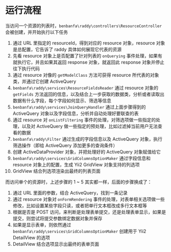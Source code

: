 运行流程
========

当访问一个资源的列表时，`benbanfa\raddy\controllers\ResourceController` 会被创建，并开始执行以下任务

1. 通过 URL 里指定的 resourceId，得到对应的 resource 对象，resource 对象是总配置，它告诉了 raddy 具体如何展现它代表的资源
2. 先看 resource 对象上是否配置了针对列表的 `onQuerying` 事件处理，如果有就执行它，并且如果其返回 response 对象，就返回此 response 对象并停止往下执行代码
3. 通过 resource 对像的 `getModelClass` 方法可获得 resource 所代表的对象类，并通过它创建 ActiveQuery
4. `benbanfa\raddy\services\ResourceFieldsReader` 通过 resource 对象的 `getFields` 方法返回的信息，以及结合上一步获取的数据类，分析或者读取出数据有什么字段，每个字段如何显示、筛选等信息
5. `benbanfa\raddy\services\JoinQueryHandler` 通过上面步骤得到的 ActiveQuery 对象以及字段信息，分析并自动处理好要联查的表
6. 通过 resource 对 `onListFiltering` 事件的处理，对筛选项做一些指定的处理，以及对 ActiveQuery 做一些指定的预处理，比如过滤掉当前用户无法查看的数据
7. `benbanfa\raddy\Filter` 通过生成的字段信息以及 ActiveQuery 对象，执行筛选操作（即给 ActiveQuery 添加更多的查询条件）
8. 创建 ActiveDataProvider 对象，并把处理好的 ActiveQuery 对象赋值给它
9. `benbanfa\raddy\services\GridColumnsOptionMaker` 通过字段信息和 resource 对象上的配置，生成 Yii2 GridView 对象支持的列选项
10. GridView 结合列选项渲染出最终的列表页面

而访问单个的资源时，上述步骤的 1 ~ 5 其实都一样，后面的步骤换成了：

1. 通过 URL 里面的参数，结合 ActiveQuery，找到一条记录
2. 通过 resource 对象对 `onFormRendering` 事件的处理，对表单相关选项做一些修改，比如设置某些字段只读，或者把单行文本框改成多行文本框等
3. 根据是否是 POST 访问，来判断是处理表单提交，还是处理表单显示，如果是提交，则尝试将提交参数绑定数据对象并保存
4. 如果是显示表单，则依然通过 `benbanfa\raddy\services\GridColumnsOptionMaker` 创建用于 Yii2 DetailView 的选项
5. DetailView 结合选项显示出最终的表单页面
